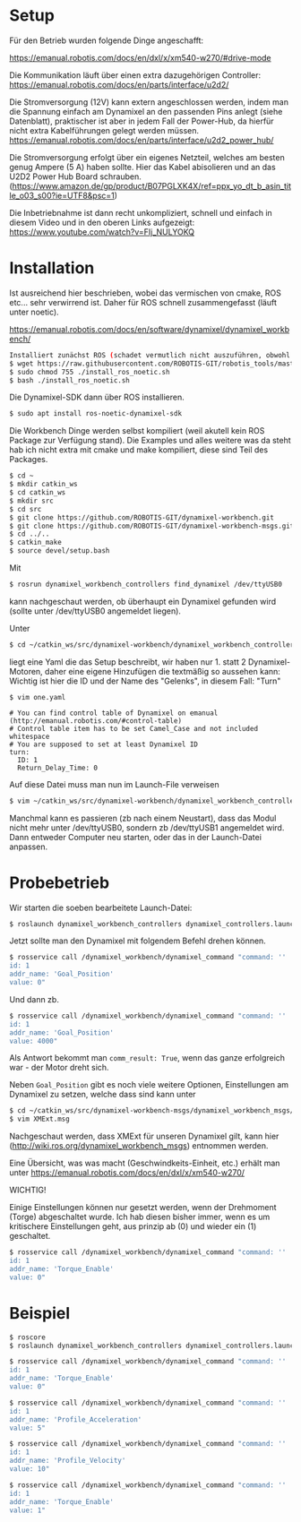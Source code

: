# Setup

Für den Betrieb wurden folgende Dinge angeschafft:

https://emanual.robotis.com/docs/en/dxl/x/xm540-w270/#drive-mode

Die Kommunikation läuft über einen extra dazugehörigen Controller:
https://emanual.robotis.com/docs/en/parts/interface/u2d2/


Die Stromversorgung (12V) kann extern angeschlossen werden, indem man die Spannung einfach am Dynamixel an den passenden Pins anlegt (siehe Datenblatt), praktischer
ist aber in jedem Fall der Power-Hub, da hierfür nicht extra Kabelführungen gelegt werden müssen.
https://emanual.robotis.com/docs/en/parts/interface/u2d2_power_hub/

Die Stromversorgung erfolgt über ein eigenes Netzteil, welches am besten genug Ampere (5 A) haben sollte. Hier das Kabel abisolieren und an das U2D2 Power Hub Board schrauben.
(https://www.amazon.de/gp/product/B07PGLXK4X/ref=ppx_yo_dt_b_asin_title_o03_s00?ie=UTF8&psc=1)

Die Inbetriebnahme ist dann recht unkompliziert, schnell und einfach in diesem Video und in den oberen Links aufgezeigt:
https://www.youtube.com/watch?v=FIj_NULYOKQ

# Installation

Ist ausreichend hier beschrieben, wobei das vermischen von cmake, ROS etc... sehr verwirrend ist. Daher für ROS schnell zusammengefasst (läuft unter noetic).

https://emanual.robotis.com/docs/en/software/dynamixel/dynamixel_workbench/


```bash
Installiert zunächst ROS (schadet vermutlich nicht auszuführen, obwohl ROS bereits installiert ist).
$ wget https://raw.githubusercontent.com/ROBOTIS-GIT/robotis_tools/master/install_ros_noetic.sh
$ sudo chmod 755 ./install_ros_noetic.sh
$ bash ./install_ros_noetic.sh
```

Die Dynamixel-SDK dann über ROS installieren.
```bash
$ sudo apt install ros-noetic-dynamixel-sdk
```

Die Workbench Dinge werden selbst kompiliert (weil akutell kein ROS Package zur Verfügung stand). 
Die Examples und alles weitere was da steht hab ich nicht extra mit cmake und make kompiliert, diese sind Teil des Packages.

```bash
$ cd ~
$ mkdir catkin_ws
$ cd catkin_ws
$ mkdir src
$ cd src
$ git clone https://github.com/ROBOTIS-GIT/dynamixel-workbench.git
$ git clone https://github.com/ROBOTIS-GIT/dynamixel-workbench-msgs.git
$ cd ../..
$ catkin_make
$ source devel/setup.bash
```
Mit
```bash
$ rosrun dynamixel_workbench_controllers find_dynamixel /dev/ttyUSB0
```
kann nachgeschaut werden, ob überhaupt ein Dynamixel gefunden wird (sollte unter /dev/ttyUSB0 angemeldet liegen).

Unter 
```bash
$ cd ~/catkin_ws/src/dynamixel-workbench/dynamixel_workbench_controllers/config
```
liegt eine Yaml die das Setup beschreibt, wir haben nur 1. statt 2 Dynamixel-Motoren, daher eine eigene Hinzufügen die
textmäßig so aussehen kann:
Wichtig ist hier die ID und der Name des "Gelenks", in diesem Fall: "Turn"

`$ vim one.yaml`
```vim
# You can find control table of Dynamixel on emanual (http://emanual.robotis.com/#control-table)
# Control table item has to be set Camel_Case and not included whitespace
# You are supposed to set at least Dynamixel ID
turn:
  ID: 1
  Return_Delay_Time: 0
```
Auf diese Datei muss man nun im Launch-File verweisen
```bash
$ vim ~/catkin_ws/src/dynamixel-workbench/dynamixel_workbench_controllers/launch/dynamixel_controllers.launch
```
Manchmal kann es passieren (zb nach einem Neustart), dass das Modul nicht mehr unter /dev/ttyUSB0, sondern zb /dev/ttyUSB1 angemeldet wird. Dann entweder Computer neu starten, oder das in der Launch-Datei anpassen.

# Probebetrieb

Wir starten die soeben bearbeitete Launch-Datei:
```bash
$ roslaunch dynamixel_workbench_controllers dynamixel_controllers.launch
```

Jetzt sollte man den Dynamixel mit folgendem Befehl drehen können.
```bash
$ rosservice call /dynamixel_workbench/dynamixel_command "command: ''
id: 1
addr_name: 'Goal_Position'
value: 0"
```
Und dann zb.
```bash
$ rosservice call /dynamixel_workbench/dynamixel_command "command: ''
id: 1
addr_name: 'Goal_Position'
value: 4000"
```
Als Antwort bekommt man `comm_result: True`, wenn das ganze erfolgreich war - der Motor dreht sich.


Neben `Goal_Position` gibt es noch viele weitere Optionen, Einstellungen am Dynamixel zu setzen, welche dass sind kann unter
```bash
$ cd ~/catkin_ws/src/dynamixel-workbench-msgs/dynamixel_workbench_msgs/msg
$ vim XMExt.msg
```
Nachgeschaut werden, dass XMExt für unseren Dynamixel gilt, kann hier (http://wiki.ros.org/dynamixel_workbench_msgs) entnommen werden.

Eine Übersicht, was was macht (Geschwindkeits-Einheit, etc.) erhält man unter
https://emanual.robotis.com/docs/en/dxl/x/xm540-w270/

WICHTIG!

Einige Einstellungen können nur gesetzt werden, wenn der Drehmoment (Torge) abgeschaltet wurde. Ich hab diesen bisher immer, wenn es um kritischere Einstellungen geht, aus prinzip 
ab (0) und wieder ein (1) geschaltet.

```bash
$ rosservice call /dynamixel_workbench/dynamixel_command "command: ''
id: 1
addr_name: 'Torque_Enable'
value: 0"
```

# Beispiel

```bash
$ roscore
$ roslaunch dynamixel_workbench_controllers dynamixel_controllers.launch
```


```bash
$ rosservice call /dynamixel_workbench/dynamixel_command "command: ''
id: 1
addr_name: 'Torque_Enable'
value: 0"
```
```bash
$ rosservice call /dynamixel_workbench/dynamixel_command "command: ''
id: 1
addr_name: 'Profile_Acceleration'
value: 5"
```
```bash
$ rosservice call /dynamixel_workbench/dynamixel_command "command: ''
id: 1
addr_name: 'Profile_Velocity'
value: 10"
```
```bash
$ rosservice call /dynamixel_workbench/dynamixel_command "command: ''
id: 1
addr_name: 'Torque_Enable'
value: 1"
```

